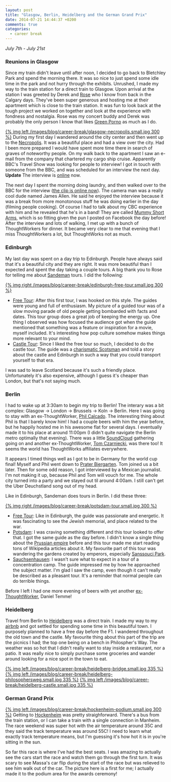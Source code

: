 ```yaml
---
layout: post
title: "Glasgow, Berlin, Heidelberg and the German Grand Prix"
date: 2014-07-21 14:44:37 +0200
comments: true
categories:
  - career break
---
```

*July 7th - July 21st*


### Reunions in Glasgow

Since my train didn't leave until after noon, I decided to go back to Bletchley Park and spend the
morning there. It was so nice to just spend some idle time in the park and not hurry through the
exhibits. Unrushed, I made my way to the train station for a direct train to Glasgow.
Upon arrival at the station I was greeted by Derek and [Rose][rose-blog] who I know from back in the Calgary
days. They've been super generous and hosting me at their apartment which is close to the train station.
It was fun to look back at the tough project we worked on together and look at the experience with
fondness and nostalgia. Rose was my concert buddy and Derek was probably the only person I know
that likes [Green Porno][green-porno] as much as I do.

[rose-blog]: http://adidav9.blogspot.cz/
[green-porno]: http://www.sundance.tv/series/greenporno

[{% img left /images/blog/career-break/glasgow-necropolis.small.jpg 300 %}](/images/blog/career-break/glasgow-necropolis.jpg) During my first
day I wandered around the city center and then went up to the [Necropolis][necropolis]. It was
a beautiful place and had a view over the city. Had I been more prepared I would have spent more time
there in search of graves of noteworthy people. On my walk back to the apartment I saw an e-mail from
the company that chartered my cargo ship cruise. Apparently BBC's Travel Show was looking for people
to interview! I got in touch with someone from the BBC, and was scheduled for an interview the next
day. **Update** The interview is [online][interview] now.

[interview]: http://www.bbc.com/travel/feature/20140908-taking-cruises-by-way-of-cargo-ship
[necropolis]: http://www.glasgownecropolis.org/

The next day I spent the morning doing laundry, and then walked over to the BBC for the interview ([the clip is online now][bbc-clip]).
The camera man was a really cool dude named James Allen. He said he enjoyed the interview
because it was a break from more monotonous stuff he was doing earlier in the day (filming people cooking). Of course
I had to talk about my CBC experience with him and he revealed that he's in a band! They are called
[Mummy Short Arms][mummy-short-arms], which is so fitting given the pun I posted on Facebook the day before! After the
interview and lots of walking, I met up with a bunch of ThoughtWorkers for dinner. It became very
clear to me that evening that I miss ThoughtWorkers a lot, but ThoughtWorks not as much.

[bbc-clip]: http://www.bbc.co.uk/programmes/p0232gkn
[mummy-short-arms]: https://www.youtube.com/watch?v=cJIndPO4OqE

### Edinburgh

My last day was spent on a day trip to Edinburgh. People have always said that it's a beautiful city and
they are right. It was more beautiful than I expected and spent the day taking a couple tours. A big
thank you to Rose for telling me about [Sandeman](http://www.neweuropetours.eu/) tours. I did the following:

[{% img right /images/blog/career-break/edinburgh-free-tour.small.jpg 300 %}](/images/blog/career-break/edinburgh-free-tour.jpg)

* [Free Tour][edinburgh-free-tour]: After this first tour, I was hooked on this style. The guides were young and
  full of enthusiasm. My picture of a guided tour was of a slow moving parade of old people getting bombarded
  with facts and dates. This tour group does a great job of keeping the energy up. One thing I observed was how focused
  the audience got when the guide mentioned that something was a feature or inspiration for a movie, myself included.
  It's interesting how pop culture somehow makes things more relevant to your mind.
* [Castle Tour][edinburgh-castle-tour]: Since I liked the free tour so much, I decided to do the castle tour. The guide
  was a [charismatic Scotsman][castle-tour-guide] and told a story about the castle and Edinburgh in such a way that you could transport
  yourself to that era.

[sandeman]: http://www.neweuropetours.eu/
[edinburgh-free-tour]: http://www.newedinburghtours.com/daily-tours/new-edinburgh-free-tour.html
[edinburgh-castle-tour]: http://www.newedinburghtours.com/daily-tours/castle-tour-edinburgh.html
[castle-tour-guide]: http://www.newedinburghtours.com/our-guides/billy.html

I was sad to leave Scotland because it's such a friendly place. Unfortunately it's also expensive,
although I guess it's cheaper than London, but that's not saying much.

### Berlin

I had to wake up at 3:30am to begin my trip to Berlin! The interary was a bit complex: Glasgow -> London -> Brussels
-> Koln -> Berlin. Here I was going to stay with an ex-ThoughtWorker, [Phil Calcado][phil-twitter]. The interesting
thing about Phil is that I barely know him! I had a couple beers with him
the year before, but he happily hosted me in his awesome flat for several days. I eventually made it to
his place at around 11:00pm (I didn't quite navigate the Berlin metro optimally that evening). There
was a little [SoundCloud][soundcloud] gathering going on and another ex-ThoughtWorker, [Tom Czarniecki][tom-twitter], was
there too! It seems the world has ThoughtWorks affiliates everywhere.

[phil-twitter]: https://twitter.com/pcalcado
[tom-twitter]: https://twitter.com/tomczarniecki
[soundcloud]: https://soundcloud.com/

It appears I timed things well as I got to be in Germany for the world cup final! Myself and Phil went
down to [Prater Biergarten][prater]. Tom joined us a bit later. Then for some odd reason, I got interviewed by
a Mexican journalist. I'm not making it up, because Phil and Tom will vouch for me. The whole city turned
into a party and we stayed out til around 4:00am. I still can't get the Uber Deuchstland song out of my head.

[prater]: http://www.pratergarten.de/d/

Like in Edinburgh, Sandeman does tours in Berlin. I did these three:

[{% img right /images/blog/career-break/potsdam-tour.small.jpg 300 %}](/images/blog/career-break/potsdam-tour.jpg)

* [Free Tour][berlin-free-tour]: Like in Edinburgh, the guide was passionate and energetic. It was fascinating to
  see the Jewish memorial, and place related to the war.
* [Potsdam][berlin-potsdam-tour]: I was craving something different and this tour looked to offer that. I got the same
  guide as the day before. I didn't know a single thing about the [Prussian empire][prussia] before and this tour made me start
  reading tons of Wikipedia articles about it. My favourite part of this tour was wandering the gardens created by
  emperors, especially [Sanssouci Park][sanssouci-park].
* [Sauchsenhausen][berlin-sauchsenhausen-tour]: I wasn't sure what to expect in a tour of a concentration camp. The
  guide impressed me by how he approached the subject matter. I'm glad I saw the camp, even
  though it can't really be described as a pleasant tour. It's a reminder that normal people can do terrible things.

[prussia]: https://en.wikipedia.org/wiki/Prussia
[berlin-free-tour]: http://www.newberlintours.com/daily-tours/free-tour.html
[berlin-potsdam-tour]: http://www.newberlintours.com/daily-tours/potsdam-city-of-emperors.html
[berlin-sauchsenhausen-tour]: http://www.newberlintours.com/daily-tours/sachsenhausen-memorial.html
[sanssouci-park]: https://en.wikipedia.org/wiki/Sanssouci_Park

Before I left I had one more evening of beers with yet another [ex-ThoughtWorker][daniel-temme-twitter], Daniel Temme!

[daniel-temme-twitter]: https://twitter.com/dtemme

### Heidelberg

Travel from Berlin to [Heidelberg][heidelberg] was a direct train. I made my way to my [airbnb][heidelberg-airbnb]
and got settled for spending some time in this beautiful town. I purposely planned to have a free day before the F1. I wandered throughout
the old town and the castle. My favourite thing about this part of the trip are the picnics I had; the top one being
on a bench in Philospher's Way. The weather was so hot that I didn't really want to stay inside a restaurant, nor a
patio. It was really nice to simply purchase some groceries and wander around looking for a nice spot in the town to
eat.

[{% img left /images/blog/career-break/heidelberg-bridge.small.jpg 335 %}](/images/blog/career-break/heidelberg-bridge.jpg)
[{% img left /images/blog/career-break/heidelberg-philosophersweg.small.jpg 335 %}](/images/blog/career-break/heidelberg-philosophersweg.jpg)
[{% img left /images/blog/career-break/heidelberg-castle.small.jpg 335 %}](/images/blog/career-break/heidelberg-castle.jpg)

[heidelberg]: https://en.wikipedia.org/wiki/Heidelberg
[heidelberg-airbnb]: https://www.airbnb.com/rooms/2337045

### German Grand Prix

[{% img left /images/blog/career-break/hockenheim-podium.small.jpg 300 %}](/images/blog/career-break/hockenheim-podium.jpg)
Getting to [Hockenheim][hockenheim] was pretty straighforward. There's a bus from the train station, or I can take a
train with a single connection in Manheim. The race weekend was super hot with the air temperature around
35C and they said the track temperature was around 55C! I need to learn what exactly track temperature
means, but I'm guessing it's how hot it is in you're sitting in the sun.

So far this race is where I've had the best seats. I was amazing to actually see the cars start the race
and watch them go through the first turn. It was scary to see Massa's car flip during the start of the race but
was relieved to see him walk out of the car. The picture here is a first for me; I actually made it to the podium area for
the awards ceremony!

[hockenheim]: https://en.wikipedia.org/wiki/Hockenheim



